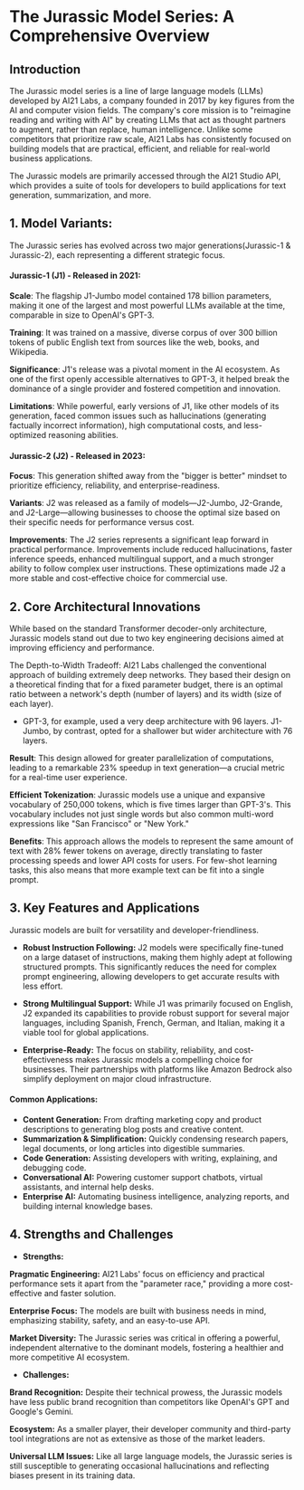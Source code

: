 # **The Jurassic Model Series: A Comprehensive Overview**

## **Introduction**
The Jurassic model series is a line of large language models (LLMs) developed by AI21 Labs, a company founded in 2017 by key figures from the AI and computer vision fields. The company's core mission is to "reimagine reading and writing with AI" by creating LLMs that act as thought partners to augment, rather than replace, human intelligence. Unlike some competitors that prioritize raw scale, AI21 Labs has consistently focused on building models that are practical, efficient, and reliable for real-world business applications.

The Jurassic models are primarily accessed through the AI21 Studio API, which provides a suite of tools for developers to build applications for text generation, summarization, and more.

## **1. Model Variants:** 

The Jurassic series has evolved across two major generations(Jurassic-1 & Jurassic-2), each representing a different strategic focus.

#### **Jurassic-1 (J1)** - Released in 2021:

**Scale**: The flagship J1-Jumbo model contained 178 billion parameters, making it one of the largest and most powerful LLMs available at the time, comparable in size to OpenAI's GPT-3.

**Training**: It was trained on a massive, diverse corpus of over 300 billion tokens of public English text from sources like the web, books, and Wikipedia.

**Significance**: J1's release was a pivotal moment in the AI ecosystem. As one of the first openly accessible alternatives to GPT-3, it helped break the dominance of a single provider and fostered competition and innovation.

**Limitations**: While powerful, early versions of J1, like other models of its generation, faced common issues such as hallucinations (generating factually incorrect information), high computational costs, and less-optimized reasoning abilities.

#### **Jurassic-2 (J2)** - Released in 2023:

**Focus**: This generation shifted away from the "bigger is better" mindset to prioritize efficiency, reliability, and enterprise-readiness.

**Variants**: J2 was released as a family of models—J2-Jumbo, J2-Grande, and J2-Large—allowing businesses to choose the optimal size based on their specific needs for performance versus cost.

**Improvements**: The J2 series represents a significant leap forward in practical performance. Improvements include reduced hallucinations, faster inference speeds, enhanced multilingual support, and a much stronger ability to follow complex user instructions. These optimizations made J2 a more stable and cost-effective choice for commercial use.

## **2. Core Architectural Innovations**
While based on the standard Transformer decoder-only architecture, Jurassic models stand out due to two key engineering decisions aimed at improving efficiency and performance.

The Depth-to-Width Tradeoff: AI21 Labs challenged the conventional approach of building extremely deep networks. They based their design on a theoretical finding that for a fixed parameter budget, there is an optimal ratio between a network's depth (number of layers) and its width (size of each layer).

- GPT-3, for example, used a very deep architecture with 96 layers.
  J1-Jumbo, by contrast, opted for a shallower but wider architecture with 76 layers.

**Result**: This design allowed for greater parallelization of computations, leading to a remarkable 23% speedup in text generation—a crucial metric for a real-time user experience.

**Efficient Tokenization**: Jurassic models use a unique and expansive vocabulary of 250,000 tokens, which is five times larger than GPT-3's. This vocabulary includes not just single words but also common multi-word expressions like "San Francisco" or "New York."

**Benefits**: This approach allows the models to represent the same amount of text with 28% fewer tokens on average, directly translating to faster processing speeds and lower API costs for users. For few-shot learning tasks, this also means that more example text can be fit into a single prompt.

## **3. Key Features and Applications**
Jurassic models are built for versatility and developer-friendliness.

- **Robust Instruction Following:** J2 models were specifically fine-tuned on a large dataset of instructions, making them highly adept at following structured prompts. This significantly reduces the need for complex prompt engineering, allowing developers to get accurate results with less effort.

- **Strong Multilingual Support:** While J1 was primarily focused on English, J2 expanded its capabilities to provide robust support for several major languages, including Spanish, French, German, and Italian, making it a viable tool for global applications.

- **Enterprise-Ready:** The focus on stability, reliability, and cost-effectiveness makes Jurassic models a compelling choice for businesses. Their partnerships with platforms like Amazon Bedrock also simplify deployment on major cloud infrastructure.

#### **Common Applications:**

- **Content Generation:** From drafting marketing copy and product descriptions to generating blog posts and creative content.
- **Summarization & Simplification:** Quickly condensing research papers, legal documents, or long articles into digestible summaries.
- **Code Generation:** Assisting developers with writing, explaining, and debugging code.
- **Conversational AI:** Powering customer support chatbots, virtual assistants, and internal help desks.
- **Enterprise AI:** Automating business intelligence, analyzing reports, and building internal knowledge bases.

## **4. Strengths and Challenges**

- **Strengths:**
  
**Pragmatic Engineering:** AI21 Labs' focus on efficiency and practical performance sets it apart from the "parameter race," providing a more cost-effective and faster solution.

**Enterprise Focus:** The models are built with business needs in mind, emphasizing stability, safety, and an easy-to-use API.

**Market Diversity:** The Jurassic series was critical in offering a powerful, independent alternative to the dominant models, fostering a healthier and more competitive AI ecosystem.

- **Challenges:**

**Brand Recognition:** Despite their technical prowess, the Jurassic models have less public brand recognition than competitors like OpenAI's GPT and Google's Gemini.

**Ecosystem:** As a smaller player, their developer community and third-party tool integrations are not as extensive as those of the market leaders.

**Universal LLM Issues:** Like all large language models, the Jurassic series is still susceptible to generating occasional hallucinations and reflecting biases present in its training data.

